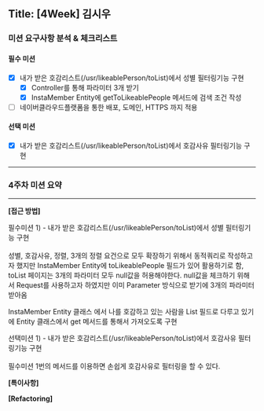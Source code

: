 ## Title: [4Week] 김시우

### 미션 요구사항 분석 & 체크리스트

#### 필수 미션

- [x] 내가 받은 호감리스트(/usr/likeablePerson/toList)에서 성별 필터링기능 구현
  - [x] Controller를 통해 파라미터 3개 받기
  - [x] InstaMember Entity에 getToLikeablePeople 메서드에 검색 조건 작성

- [ ] 네이버클라우드플랫폼을 통한 배포, 도메인, HTTPS 까지 적용

#### 선택 미션

- [x] 내가 받은 호감리스트(/usr/likeablePerson/toList)에서 호감사유 필터링기능 구현

---

### 4주차 미션 요약

---

**[접근 방법]**

필수미션 1) - 내가 받은 호감리스트(/usr/likeablePerson/toList)에서 성별 필터링기능 구현<br><br>
성별, 호감사유, 정렬, 3개의 정렬 요건으로 모두 확장하기 위해서 동적쿼리로 작성하고자 했지만 InstaMember Entity에 toLikeablePeople 
필드가 있어 활용하기로 함, toList 페이지는 3개의 파라미터 모두 null값을 허용해야한다.
null값을 체크하기 위해서 Request를 사용하고자 하였지만 이미 Parameter 방식으로 받기에 3개의 파라미터 받아옴

InstaMember Entity 클래스 에서 나를 호감하고 있는 사람을 List 필드로 다루고 있기에 Entity 클래스에서 get 메서드를 통해서 가져오도록 구현

선택미션 1) - 내가 받은 호감리스트(/usr/likeablePerson/toList)에서 호감사유 필터링기능 구현<br><br>
필수미션 1번의 메서드를 이용하면 손쉽게 호감사유로 필터링을 할 수 있다.

**[특이사항]**

**[Refactoring]**
